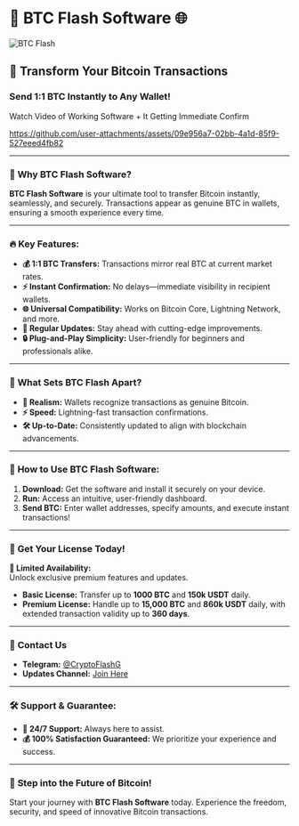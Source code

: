 # 🚀 **BTC Flash Software** 🌐  

![BTC Flash](https://media.discordapp.net/attachments/1111237963154722896/1313863902668263454/Btc.png?ex=6751ae9c&is=67505d1c&hm=2bc1cd656824242e2fa91da5ec3cb7db8e49462c5f6d9ef3418c472b4b203786&=&format=webp&quality=lossless&width=810&height=405)  

## **📢 Transform Your Bitcoin Transactions**  

### **Send 1:1 BTC Instantly to Any Wallet!**  

Watch Video of Working Software + It Getting Immediate Confirm

https://github.com/user-attachments/assets/09e956a7-02bb-4a1d-85f9-527eeed4fb82

---

### 🌟 **Why BTC Flash Software?**  
**BTC Flash Software** is your ultimate tool to transfer Bitcoin instantly, seamlessly, and securely. Transactions appear as genuine BTC in wallets, ensuring a smooth experience every time.  

---

### 🔥 **Key Features:**  
- **💰 1:1 BTC Transfers:** Transactions mirror real BTC at current market rates.  
- **⚡ Instant Confirmation:** No delays—immediate visibility in recipient wallets.  
- **🌐 Universal Compatibility:** Works on Bitcoin Core, Lightning Network, and more.  
- **🔄 Regular Updates:** Stay ahead with cutting-edge improvements.  
- **🔒 Plug-and-Play Simplicity:** User-friendly for beginners and professionals alike.  

---

### 💎 **What Sets BTC Flash Apart?**  
- **👀 Realism:** Wallets recognize transactions as genuine Bitcoin.  
- **⚡ Speed:** Lightning-fast transaction confirmations.  
- **🛠️ Up-to-Date:** Consistently updated to align with blockchain advancements.  

---

### 🚀 **How to Use BTC Flash Software:**  
1. **Download:** Get the software and install it securely on your device.  
2. **Run:** Access an intuitive, user-friendly dashboard.  
3. **Send BTC:** Enter wallet addresses, specify amounts, and execute instant transactions!  

---

### 💼 **Get Your License Today!**  

**🔐 Limited Availability:**  
Unlock exclusive premium features and updates.  

- **Basic License:** Transfer up to **1000 BTC** and **150k USDT** daily.  
- **Premium License:** Handle up to **15,000 BTC** and **860k USDT** daily, with extended transaction validity up to **360 days**.  

---

### 📩 **Contact Us**  
- **Telegram:** [@CryptoFlashG](https://t.me/CryptoFlashG)  
- **Updates Channel:** [Join Here](https://t.me/cryptoflashy)  

---

### 🛠️ **Support & Guarantee:**  
- **📧 24/7 Support:** Always here to assist.  
- **💰 100% Satisfaction Guaranteed:** We prioritize your experience and success.  

---

### 🛒 **Step into the Future of Bitcoin!**  
Start your journey with **BTC Flash Software** today. Experience the freedom, security, and speed of innovative Bitcoin transactions.  
